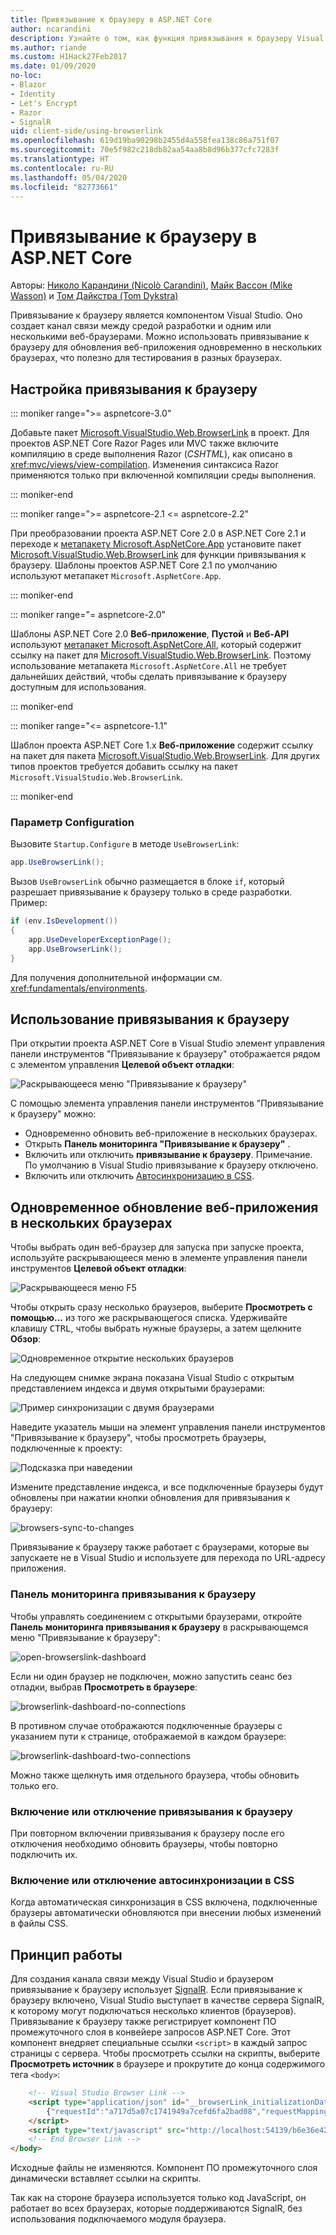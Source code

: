 ```yaml
---
title: Привязывание к браузеру в ASP.NET Core
author: ncarandini
description: Узнайте о том, как функция привязывания к браузеру Visual Studio связывает среду разработки с одним или несколькими веб-браузерами.
ms.author: riande
ms.custom: H1Hack27Feb2017
ms.date: 01/09/2020
no-loc:
- Blazor
- Identity
- Let's Encrypt
- Razor
- SignalR
uid: client-side/using-browserlink
ms.openlocfilehash: 619d19ba90298b2455d4a558fea138c86a751f07
ms.sourcegitcommit: 70e5f982c218db82aa54aa8b8d96b377cfc7283f
ms.translationtype: HT
ms.contentlocale: ru-RU
ms.lasthandoff: 05/04/2020
ms.locfileid: "82773661"
---
```

# <a name="browser-link-in-aspnet-core"></a>Привязывание к браузеру в ASP.NET Core

Авторы: [Николо Карандини (Nicolò Carandini)](https://github.com/ncarandini), [Майк Вассон (Mike Wasson)](https://github.com/MikeWasson) и [Том Дайкстра (Tom Dykstra)](https://github.com/tdykstra)

Привязывание к браузеру является компонентом Visual Studio. Оно создает канал связи между средой разработки и одним или несколькими веб-браузерами. Можно использовать привязывание к браузеру для обновления веб-приложения одновременно в нескольких браузерах, что полезно для тестирования в разных браузерах.

## <a name="browser-link-setup"></a>Настройка привязывания к браузеру

::: moniker range=">= aspnetcore-3.0"

Добавьте пакет [Microsoft.VisualStudio.Web.BrowserLink](https://www.nuget.org/packages/Microsoft.VisualStudio.Web.BrowserLink/) в проект. Для проектов ASP.NET Core Razor Pages или MVC также включите компиляцию в среде выполнения Razor (*CSHTML*), как описано в <xref:mvc/views/view-compilation>. Изменения синтаксиса Razor применяются только при включенной компиляции среды выполнения.

::: moniker-end

::: moniker range=">= aspnetcore-2.1 <= aspnetcore-2.2"

При преобразовании проекта ASP.NET Core 2.0 в ASP.NET Core 2.1 и переходе к [метапакету Microsoft.AspNetCore.App](xref:fundamentals/metapackage-app) установите пакет [Microsoft.VisualStudio.Web.BrowserLink](https://www.nuget.org/packages/Microsoft.VisualStudio.Web.BrowserLink/) для функции привязывания к браузеру. Шаблоны проектов ASP.NET Core 2.1 по умолчанию используют метапакет `Microsoft.AspNetCore.App`.

::: moniker-end

::: moniker range="= aspnetcore-2.0"

Шаблоны ASP.NET Core 2.0 **Веб-приложение**, **Пустой** и **Веб-API** используют [метапакет Microsoft.AspNetCore.All](xref:fundamentals/metapackage), который содержит ссылку на пакет для [Microsoft.VisualStudio.Web.BrowserLink](https://www.nuget.org/packages/Microsoft.VisualStudio.Web.BrowserLink/). Поэтому использование метапакета `Microsoft.AspNetCore.All` не требует дальнейших действий, чтобы сделать привязывание к браузеру доступным для использования.

::: moniker-end

::: moniker range="<= aspnetcore-1.1"

Шаблон проекта ASP.NET Core 1.x **Веб-приложение** содержит ссылку на пакет для пакета [Microsoft.VisualStudio.Web.BrowserLink](https://www.nuget.org/packages/Microsoft.VisualStudio.Web.BrowserLink/). Для других типов проектов требуется добавить ссылку на пакет `Microsoft.VisualStudio.Web.BrowserLink`.

::: moniker-end

### <a name="configuration"></a>Параметр Configuration

Вызовите `Startup.Configure` в методе `UseBrowserLink`:

```csharp
app.UseBrowserLink();
```

Вызов `UseBrowserLink` обычно размещается в блоке `if`, который разрешает привязывание к браузеру только в среде разработки. Пример:

```csharp
if (env.IsDevelopment())
{
    app.UseDeveloperExceptionPage();
    app.UseBrowserLink();
}
```

Для получения дополнительной информации см. <xref:fundamentals/environments>.

## <a name="how-to-use-browser-link"></a>Использование привязывания к браузеру

При открытии проекта ASP.NET Core в Visual Studio элемент управления панели инструментов "Привязывание к браузеру" отображается рядом с элементом управления **Целевой объект отладки**:

![Раскрывающееся меню "Привязывание к браузеру"](using-browserlink/_static/browserLink-dropdown-menu.png)

С помощью элемента управления панели инструментов "Привязывание к браузеру" можно:

* Одновременно обновить веб-приложение в нескольких браузерах.
* Открыть **Панель мониторинга "Привязывание к браузеру"** .
* Включить или отключить **привязывание к браузеру**. Примечание. По умолчанию в Visual Studio привязывание к браузеру отключено.
* Включить или отключить [Автосинхронизацию в CSS](#enable-or-disable-css-auto-sync).

## <a name="refresh-the-web-app-in-several-browsers-at-once"></a>Одновременное обновление веб-приложения в нескольких браузерах

Чтобы выбрать один веб-браузер для запуска при запуске проекта, используйте раскрывающееся меню в элементе управления панели инструментов **Целевой объект отладки**:

![Раскрывающееся меню F5](using-browserlink/_static/debug-target-dropdown-menu.png)

Чтобы открыть сразу несколько браузеров, выберите **Просмотреть с помощью...** из того же раскрывающегося списка. Удерживайте клавишу <kbd>CTRL</kbd>, чтобы выбрать нужные браузеры, а затем щелкните **Обзор**:

![Одновременное открытие нескольких браузеров](using-browserlink/_static/open-many-browsers-at-once.png)

На следующем снимке экрана показана Visual Studio с открытым представлением индекса и двумя открытыми браузерами:

![Пример синхронизации с двумя браузерами](using-browserlink/_static/sync-with-two-browsers-example.png)

Наведите указатель мыши на элемент управления панели инструментов "Привязывание к браузеру", чтобы просмотреть браузеры, подключенные к проекту:

![Подсказка при наведении](using-browserlink/_static/hoover-tip.png)

Измените представление индекса, и все подключенные браузеры будут обновлены при нажатии кнопки обновления для привязывания к браузеру:

![browsers-sync-to-changes](using-browserlink/_static/browsers-sync-to-changes.png)

Привязывание к браузеру также работает с браузерами, которые вы запускаете не в Visual Studio и используете для перехода по URL-адресу приложения.

### <a name="the-browser-link-dashboard"></a>Панель мониторинга привязывания к браузеру

Чтобы управлять соединением с открытыми браузерами, откройте **Панель мониторинга привязывания к браузеру** в раскрывающемся меню "Привязывание к браузеру":

![open-browserslink-dashboard](using-browserlink/_static/open-browserlink-dashboard.png)

Если ни один браузер не подключен, можно запустить сеанс без отладки, выбрав **Просмотреть в браузере**:

![browserlink-dashboard-no-connections](using-browserlink/_static/browserlink-dashboard-no-connections.png)

В противном случае отображаются подключенные браузеры с указанием пути к странице, отображаемой в каждом браузере:

![browserlink-dashboard-two-connections](using-browserlink/_static/browserlink-dashboard-two-connections.png)

Можно также щелкнуть имя отдельного браузера, чтобы обновить только его.

### <a name="enable-or-disable-browser-link"></a>Включение или отключение привязывания к браузеру

При повторном включении привязывания к браузеру после его отключения необходимо обновить браузеры, чтобы повторно подключить их.

### <a name="enable-or-disable-css-auto-sync"></a>Включение или отключение автосинхронизации в CSS

Когда автоматическая синхронизация в CSS включена, подключенные браузеры автоматически обновляются при внесении любых изменений в файлы CSS.

## <a name="how-it-works"></a>Принцип работы

Для создания канала связи между Visual Studio и браузером привязывание к браузеру использует [SignalR](xref:signalr/introduction). Если привязывание к браузеру включено, Visual Studio выступает в качестве сервера SignalR, к которому могут подключаться несколько клиентов (браузеров). Привязывание к браузеру также регистрирует компонент ПО промежуточного слоя в конвейере запросов ASP.NET Core. Этот компонент внедряет специальные ссылки `<script>` в каждый запрос страницы с сервера. Чтобы просмотреть ссылки на скрипты, выберите **Просмотреть источник** в браузере и прокрутите до конца содержимого тега `<body>`:

```html
    <!-- Visual Studio Browser Link -->
    <script type="application/json" id="__browserLink_initializationData">
        {"requestId":"a717d5a07c1741949a7cefd6fa2bad08","requestMappingFromServer":false}
    </script>
    <script type="text/javascript" src="http://localhost:54139/b6e36e429d034f578ebccd6a79bf19bf/browserLink" async="async"></script>
    <!-- End Browser Link -->
</body>
```

Исходные файлы не изменяются. Компонент ПО промежуточного слоя динамически вставляет ссылки на скрипты.

Так как на стороне браузера используется только код JavaScript, он работает во всех браузерах, которые поддерживаются SignalR, без использования подключаемого модуля браузера.
